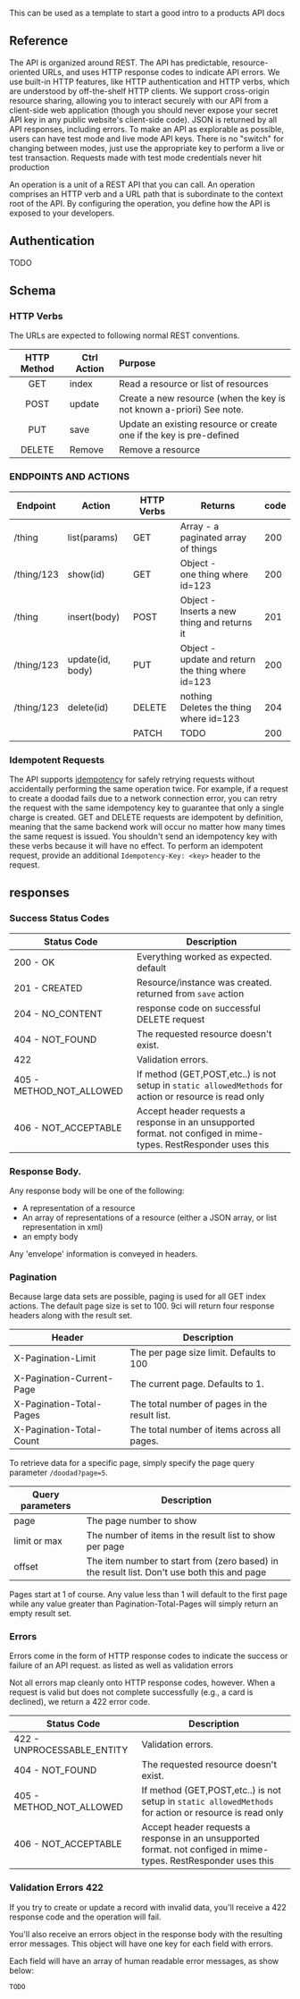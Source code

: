 
This can be used as a template to start a good intro to a products API docs

## Reference

The API is organized around REST. The API has predictable, resource-oriented URLs, and uses HTTP response codes to indicate API errors. We use built-in HTTP features, like HTTP authentication and HTTP verbs, which are understood by off-the-shelf HTTP clients. We support cross-origin resource sharing, allowing you to interact securely with our API from a client-side web application (though you should never expose your secret API key in any public website's client-side code). JSON is returned by all API responses, including errors.
To make an API as explorable as possible, users can have test mode and live mode API keys. There is no "switch" for changing between modes, just use the appropriate key to perform a live or test transaction. Requests made with test mode credentials never hit production

An operation is a unit of a REST API that you can call. An operation comprises an HTTP verb and a URL path that is subordinate to the context root of the API. By configuring the operation, you define how the API is exposed to your developers.

## Authentication
TODO

## Schema

### HTTP Verbs

The URLs are expected to following normal REST conventions.

| HTTP Method | Ctrl Action |                                 Purpose                                 |
|:-----------:| ----------- |:----------------------------------------------------------------------- |
|     GET     | index       | Read a resource or list of resources                                    |
|    POST     | update      | Create a new resource (when the key is not known a-priori) See note. |
|     PUT     | save        | Update an existing resource or create one if the key is pre-defined     |
|   DELETE    | Remove      | Remove a resource                                                       |

### ENDPOINTS AND ACTIONS

|  Endpoint  |      Action       | HTTP Verbs |                           Returns                            | code |
| ---------- | ----------------- | ---------- | ------------------------------------------------------------ | ---- |
| /thing     | list(params)      | GET        | Array - a paginated array of things                       | 200  |
| /thing/123 | show(id)         | GET        | Object - <br>  one thing where id=123          | 200  |
| /thing     | insert(body)      | POST       | Object - <br> Inserts a new thing and returns it                | 201  |
| /thing/123 | update(id, body) | PUT        | Object - <br>  update and return the thing where id=123         | 200  |
| /thing/123 | delete(id)       | DELETE     | nothing <br>  Deletes the thing where id=123 | 204  |
|            |                   | PATCH      | TODO                                                         | 200  |


### Idempotent Requests

The API supports [idempotency] for safely retrying requests without accidentally performing the same operation twice. For example, if a request to create a doodad fails due to a network connection error, you can retry the request with the same idempotency key to guarantee that only a single charge is created.
GET and DELETE requests are idempotent by definition, meaning that the same backend work will occur no matter how many times the same request is issued. You shouldn't send an idempotency key with these verbs because it will have no effect.
To perform an idempotent request, provide an additional `Idempotency-Key: <key>` header to the request.

  [idempotency]: https://en.wikipedia.org/wiki/Idempotence

## responses

### Success Status Codes

   Status Code    |                        Description                         
 ---------------- | ----------------------------------------------------------
 200 - OK         | Everything worked as expected. default                     
 201 - CREATED    | Resource/instance was created. returned from `save` action
 204 - NO_CONTENT | response code on successful DELETE request                 
 404 - NOT_FOUND  | The requested resource doesn't exist.                      
 422              | Validation errors.
 405 - METHOD_NOT_ALLOWED | If method (GET,POST,etc..) is not setup in `static allowedMethods` for action or resource is read only
 406 - NOT_ACCEPTABLE  | Accept header requests a response in an unsupported format. not configed in mime-types. RestResponder uses this

### Response Body.

Any response body will be one of the following:

* A representation of a resource
* An array of representations of a resource (either a JSON array, or list representation in xml)
* an empty body

Any 'envelope' information is conveyed in headers.

### Pagination

Because large data sets are possible, paging is used for all GET index actions.
The default page size is set to 100. 9ci will return four response headers along with the result set.

|          Header           |                  Description                  |
| ------------------------- | --------------------------------------------- |
| X-Pagination-Limit        | The per page size limit. Defaults to 100           |
| X-Pagination-Current-Page | The current page. Defaults to 1.              |
| X-Pagination-Total-Pages  | The total number of pages in the result list.  |
| X-Pagination-Total-Count  | The total number of items across all pages. |

To retrieve data for a specific page, simply specify the page query parameter `/doodad?page=5`.

| Query parameters |                                         Description                                         |
| ---------------- | ------------------------------------------------------------------------------------------- |
| page             | The page number to show                                                                     |
| limit or max     | The number of items in the result list to show per page                                     |
| offset           | The item number to start from (zero based) in the result list. Don't use both this and page |

Pages start at 1 of course. Any value less than 1 will default to the first page while any value greater than Pagination-Total-Pages will simply return an empty result set.

### Errors

Errors come in the form of HTTP response codes to indicate the success or failure of an API request. as listed as well as validation errors

Not all errors map cleanly onto HTTP response codes, however. When a request is valid but does not complete successfully (e.g., a card is declined), we return a 422 error code.

Status Code                |                        Description                         
-------------------------- | ----------------------------------------------------------                 
422 - UNPROCESSABLE_ENTITY | Validation errors.
404 - NOT_FOUND            | The requested resource doesn't exist.                      
405 - METHOD_NOT_ALLOWED   | If method (GET,POST,etc..) is not setup in `static allowedMethods` for action or resource is read only
406 - NOT_ACCEPTABLE       | Accept header requests a response in an unsupported format. not configed in mime-types. RestResponder uses this

### Validation Errors 422

If you try to create or update a record with invalid data, you'll receive a 422 response code and the operation will fail.

You'll also receive an errors object in the response body with the resulting error messages. This object will have one key for each field with errors.

Each field will have an array of human readable error messages, as show below:
```
TODO
```
